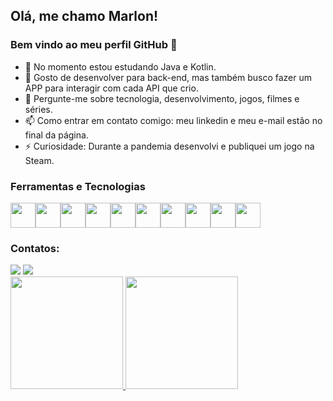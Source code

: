 ## Olá, me chamo Marlon! 
### Bem vindo ao meu perfil GitHub 👋

<!--
**xahdy/xahdy** is a ✨ _special_ ✨ repository because its `README.md` (this file) appears on your GitHub profile.

Aqui estão algumas idéias para você começar:


-->

- 🌱 No momento estou estudando Java e Kotlin. 
- :star2: Gosto de desenvolver para back-end, mas também busco fazer um APP para interagir com cada API que crio.
- 💬 Pergunte-me sobre tecnologia, desenvolvimento, jogos, filmes e séries.
- 📫 Como entrar em contato comigo: meu linkedin e meu e-mail estão no final da página.
- ⚡ Curiosidade: Durante a pandemia desenvolvi e publiquei um jogo na Steam.

### Ferramentas e Tecnologias

<img src="https://cdn.jsdelivr.net/gh/devicons/devicon/icons/kotlin/kotlin-original.svg" width="40" height="40"/><img src="https://cdn.jsdelivr.net/gh/devicons/devicon/icons/java/java-original.svg" width="40" height="40"/><img src="https://cdn.jsdelivr.net/gh/devicons/devicon/icons/spring/spring-original.svg" width="40" height="40"/><img src="https://cdn.jsdelivr.net/gh/devicons/devicon/icons/androidstudio/androidstudio-original.svg" width="40" height="40"/><img src="https://cdn.jsdelivr.net/gh/devicons/devicon/icons/angularjs/angularjs-original.svg" width="40" height="40"/><img src="https://cdn.jsdelivr.net/gh/devicons/devicon/icons/php/php-original.svg" width="40" height="40"/><img src="https://cdn.jsdelivr.net/gh/devicons/devicon/icons/mysql/mysql-original.svg" width="40" height="40"/><img src="https://cdn.jsdelivr.net/gh/devicons/devicon/icons/postgresql/postgresql-original.svg" width="40" height="40"/><img src="https://cdn.jsdelivr.net/gh/devicons/devicon/icons/mongodb/mongodb-original.svg" width="40" height="40"/><img src="https://cdn.jsdelivr.net/gh/devicons/devicon/icons/docker/docker-original.svg" width="40" height="40"/>

### Contatos:

<div>
<a href = "mailto:marlon.schemberger@gmail.com"><img src="https://img.shields.io/badge/Gmail-D14836?style=for-the-badge&logo=gmail&logoColor=white" target="_blank"></a>
<a href="https://www.linkedin.com/in/marlon-schemberger/" target="_blank"><img src="https://img.shields.io/badge/-LinkedIn-%230077B5?style=for-the-badge&logo=linkedin&logoColor=white" target="_blank"></a>   
</div>

<div>
<a href="https://github.com/seu-usuário-aqui">
<img height="180em" src="https://github-readme-stats.vercel.app/api/top-langs/?username=xahdy&layout=compact&langs_count=7&theme=dracula"/>
<img height="180em" src="https://github-readme-stats.vercel.app/api?username=xahdy&show_icons=true&theme=dracula&include_all_commits=true&count_private=true"/>
</div>
